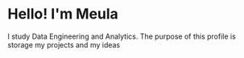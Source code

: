 
# Hello! I'm Meula

I study Data Engineering and Analytics. The purpose of this profile is storage my projects and my ideas 




